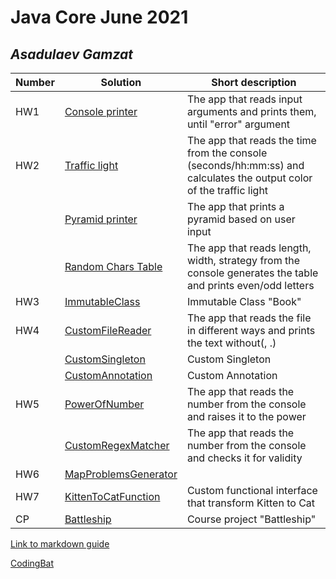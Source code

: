 # Java Core June 2021

## *Asadulaev Gamzat*

| Number | Solution  | Short description
| --- | --- | --- |
| HW1 | [Console printer](https://github.com/NikolaevArtem/Java_Core_June_2021/tree/feature/GamzatAsadulaev/src/main/java/homework_1) | The app that reads input arguments and prints them, until "error" argument |
| HW2 | [Traffic light](https://github.com/NikolaevArtem/Java_Core_June_2021/tree/feature/GamzatAsadulaev/src/main/java/homework_2/traffic_light) | The app that reads the time from the console (seconds/hh:mm:ss) and calculates the output color of the traffic light |
|     | [Pyramid printer](https://github.com/NikolaevArtem/Java_Core_June_2021/tree/feature/GamzatAsadulaev/src/main/java/homework_2/pyramid_printer) | The app that prints a pyramid based on user input |
|     | [Random Chars Table](https://github.com/NikolaevArtem/Java_Core_June_2021/tree/feature/GamzatAsadulaev/src/main/java/homework_2/random_chars_table) | The app that reads length, width, strategy from the console generates the table and prints even/odd letters |
| HW3 | [ImmutableClass](https://github.com/NikolaevArtem/Java_Core_June_2021/tree/feature/GamzatAsadulaev/src/main/java/homework_3) | Immutable Class "Book" |
| HW4 | [CustomFileReader](https://github.com/NikolaevArtem/Java_Core_June_2021/tree/feature/GamzatAsadulaev/src/main/java/homework_4/custom_file_reader) |The app that reads the file in different ways and prints the text without(, .) |
|     | [CustomSingleton](https://github.com/NikolaevArtem/Java_Core_June_2021/tree/feature/GamzatAsadulaev/src/main/java/homework_4/singleton) | Custom Singleton |
|     | [CustomAnnotation](https://github.com/NikolaevArtem/Java_Core_June_2021/tree/feature/GamzatAsadulaev/src/main/java/homework_4/custom_annotation) | Custom Annotation  |
| HW5 | [PowerOfNumber](https://github.com/NikolaevArtem/Java_Core_June_2021/tree/feature/GamzatAsadulaev/src/main/java/homework_5/power_of_number) | The app that reads the number from the console and raises it to the power |
|     | [CustomRegexMatcher](https://github.com/NikolaevArtem/Java_Core_June_2021/tree/feature/GamzatAsadulaev/src/main/java/homework_5/custom_regex_matcher) | The app that reads the number from the console and checks it for validity |
| HW6 | [MapProblemsGenerator](https://github.com/NikolaevArtem/Java_Core_June_2021/tree/feature/GamzatAsadulaev/src/main/java/homework_6/map_problems_generator) |  |
| HW7 | [KittenToCatFunction](https://github.com/NikolaevArtem/Java_Core_June_2021/tree/feature/GamzatAsadulaev/src/main/java/homework_7) | Custom functional interface that transform Kitten to Cat |
| CP | [Battleship](https://github.com/NikolaevArtem/Java_Core_June_2021/tree/feature/GamzatAsadulaev/src/main/java/homework_7/course_project_battleship) | Course project "Battleship" |

[Link to markdown guide](https://github.com/adam-p/markdown-here/wiki/Markdown-Cheatsheet)

[CodingBat](https://codingbat.com/done?user=asadulaevgamzat@gmail.com&tag=2887423202)
